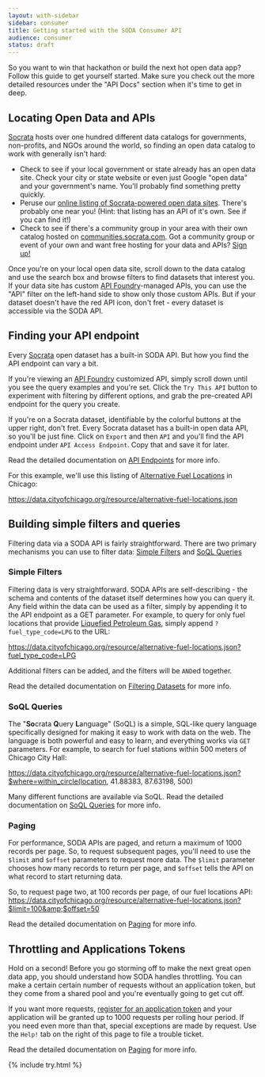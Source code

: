 ```yaml
---
layout: with-sidebar
sidebar: consumer
title: Getting started with the SODA Consumer API
audience: consumer
status: draft
---
```


So you want to win that hackathon or build the next hot open data app? Follow this guide to get yourself started. Make sure you check out the more detailed resources under the "API Docs" section when it's time to get in deep.

## Locating Open Data and APIs

[Socrata](https://www.socrata.com) hosts over one hundred different data catalogs for governments, non-profits, and NGOs around the world, so finding an open data catalog to work with generally isn't hard:

- Check to see if your local government or state already has an open data site. Check your city or state website or even just Google "open data" and your government's name. You'll probably find something pretty quickly.
- Peruse our [online listing of Socrata-powered open data sites](https://opendata.socrata.com/dataset/Socrata-Customer-Spotlights/6wk3-4ija). There's probably one near you! (Hint: that listing has an API of it's own. See if you can find it!)
- Check to see if there's a community group in your area with their own catalog hosted on [communities.socrata.com](https://communities.socrata.com/). Got a community group or event of your own and want free hosting for your data and APIs? [Sign up!](http://hackathon-in-a-box.org/open-data-apis/community-groups.html)

Once you're on your local open data site, scroll down to the data catalog and use the search box and browse filters to find datasets that interest you. If your data site has custom [API Foundry](http://www.socrata.com/api-foundry/)-managed APIs, you can use the "API" filter on the left-hand side to show only those custom APIs. But if your dataset doesn't have the red API icon, don't fret - every dataset is accessible via the SODA API.

## Finding your API endpoint

Every [Socrata](http://www.socrata.com) open dataset has a built-in SODA API. But how you find the API endpoint can vary a bit.

If you're viewing an [API Foundry](http://www.socrata.com/api-foundry/) customized API, simply scroll down until you see the query examples and you're set. Click the `Try This API` button to experiment with filtering by different options, and grab the pre-created API endpoint for the query you create.

If you're on a Socrata dataset, identifiable by the colorful buttons at the upper right, don't fret. Every Socrata dataset has a built-in open data API, so you'll be just fine. Click on `Export` and then `API` and you'll find the API endpoint under `API Access Endpoint`. Copy that and save it for later.

<div class="more-info">
  Read the detailed documentation on <a href="/docs/endpoints.html">API Endpoints</a> for more info.
</div>

For this example, we'll use this listing of [Alternative Fuel Locations](https://data.cityofchicago.org/developers/docs/alternative-fuel-locations) in Chicago:

<a href="https://data.cityofchicago.org/resource/alternative-fuel-locations.json">https://data.cityofchicago.org/resource/alternative-fuel-locations.json</a>

## Building simple filters and queries

Filtering data via a SODA API is fairly straightforward. There are two primary mechanisms you can use to filter data: [Simple Filters](/docs/filtering.html) and [SoQL Queries](http://dev.socrata.com.dev/docs/queries.html)


### Simple Filters

Filtering data is very straightforward. SODA APIs are self-describing - the schema and contents of the dataset itself determines how you can query it. Any field within the data can be used as a filter, simply by appending it to the API endpoint as a GET parameter. For example, to query for only fuel locations that provide [Liquefied Petroleum Gas](https://data.cityofchicago.org/developers/docs/alternative-fuel-locations), simply append `?fuel_type_code=LPG` to the URL:

<a href="https://data.cityofchicago.org/resource/alternative-fuel-locations.json?fuel_type_code=LPG">https://data.cityofchicago.org/resource/alternative-fuel-locations.json?fuel_type_code=LPG</a>

Additional filters can be added, and the filters will be `AND`ed together.

<div class="more-info">
  Read the detailed documentation on <a href="/docs/filtering.html">Filtering Datasets</a> for more info.
</div>

### SoQL Queries

The "**So**crata **Q**uery **L**anguage" (SoQL) is a simple, SQL-like query language specifically designed for making it easy to work with data on the web. The language is both powerful and easy to learn, and everything works via `GET` parameters. For example, to search for fuel stations within 500 meters of Chicago City Hall:

<a href="https://data.cityofchicago.org/resource/alternative-fuel-locations.json?%24where=within_circle(location%2C%2041.88383%2C%20-87.63198%2C%20500)">https://data.cityofchicago.org/resource/alternative-fuel-locations.json?$where=within_circle(location, 41.88383, 87.63198, 500)</a>

<div class="more-info">
  Many different functions are available via SoQL. Read the detailed documentation on <a href="/docs/queries.html">SoQL Queries</a> for more info.
</div>

### Paging

For performance, SODA APIs are paged, and return a maximum of 1000 records per page. So, to request subsequent pages, you'll need to use the `$limit` and `$offset` parameters to request more data. The `$limit` parameter chooses how many records to return per page, and `$offset` tells the API on what record to start returning data.

So, to request page two, at 100 records per page, of our fuel locations API:
<a href="https://data.cityofchicago.org/resource/alternative-fuel-locations.json?$limit=100&amp;$offset=50">https://data.cityofchicago.org/resource/alternative-fuel-locations.json?$limit=100&amp;$offset=50</a>

<div class="more-info">
  Read the detailed documentation on <a href="/docs/paging.html">Paging</a> for more info.
</div>

## Throttling and Applications Tokens

Hold on a second! Before you go storming off to make the next great open data app, you should understand how SODA handles throttling. You can make a certain certain number of requests without an application token, but they come from a shared pool and you're eventually going to get cut off.

If you want more requests, [register for an application token](/register) and your application will be granted up to 1000 requests per rolling hour period. If you need even more than that, special exceptions are made by request. Use the `Help!` tab on the right of this page to file a trouble ticket.

<div class="more-info">
  Read the detailed documentation on <a href="/docs/paging.html">Paging</a> for more info.
</div>

{% include try.html %}
